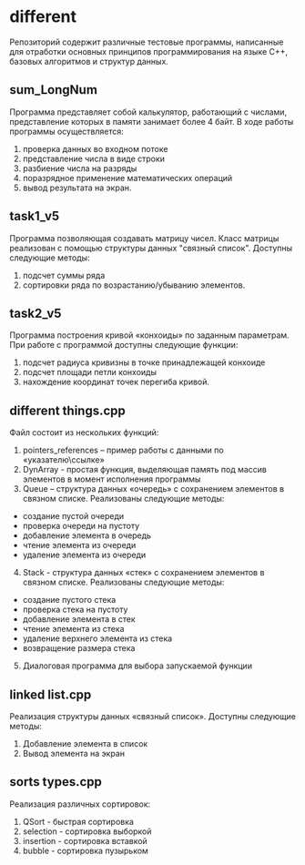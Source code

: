 # different

Репозиторий содержит различные тестовые программы, написанные для отработки основных принципов программирования на языке С++, базовых алгоритмов и структур данных.

## sum_LongNum

Программа представляет собой калькулятор, работающий с числами, представление которых в памяти занимает более 4 байт.
В ходе работы программы осуществляется:

1. проверка данных во входном потоке
2. представление числа в виде строки
3. разбиение числа на разряды
4. поразрядное применение математических операций
5. вывод результата на экран.

## task1_v5

Программа позволяющая создавать матрицу чисел. Класс матрицы реализован с помощью структуры данных "связный список".
Доступны следующие методы:

1.	подсчет суммы ряда
2.	сортировки ряда по возрастанию/убыванию элементов.

## task2_v5

Программа построения кривой «конхоиды» по заданным параметрам.
При работе с программой доступны следующие функции:

1.	подсчет радиуса кривизны в точке принадлежащей конхоиде
2.	подсчет площади петли конхоиды
3.	нахождение координат точек перегиба кривой.

## different things.cpp

Файл состоит из нескольких функций:

1. pointers_references – пример работы с данными по «указателю\ссылке»
2. DynArray - простая функция, выделяющая память под массив элементов в момент исполнения программы
3. Queue – структура данных «очередь» с сохранением элементов в связном списке. Реализованы следующие методы:

* создание пустой очереди
* проверка очереди на пустоту
* добавление элемента в очередь
* чтение элемента из очереди
* удаление элемента из очереди

4. Stack - структура данных «стек» с сохранением элементов в связном списке. Реализованы следующие методы:

* создание пустого стека
* проверка стека на пустоту
* добавление элемента в стек
* чтение элемента из стека
* удаление верхнего элемента из стека
* возвращение размера стека

5. Диалоговая программа для выбора запускаемой функции

## linked list.cpp

Реализация структуры данных «связный список».
Доступны следующие методы:

1.	Добавление элемента в список
2.	Вывод элемента на экран

## sorts types.cpp

Реализация различных сортировок:

1. QSort - быстрая сортировка
2. selection - сортировка выборкой
3. insertion - сортировка вставкой
4. bubble - сортировка пузырьком

